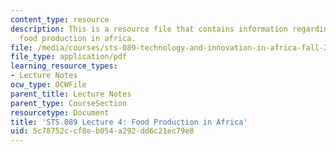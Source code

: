 ```yaml
---
content_type: resource
description: This is a resource file that contains information regarding lecture 4
  food production in africa.
file: /media/courses/sts-089-technology-and-innovation-in-africa-fall-2014/5c78752ccf8eb054a292dd6c21ec79e8_MITSTS_089F14_Lecture4.pdf
file_type: application/pdf
learning_resource_types:
- Lecture Notes
ocw_type: OCWFile
parent_title: Lecture Notes
parent_type: CourseSection
resourcetype: Document
title: 'STS.089 Lecture 4: Food Production in Africa'
uid: 5c78752c-cf8e-b054-a292-dd6c21ec79e8
---
```

